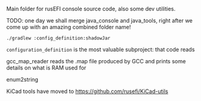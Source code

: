 Main folder for rusEFI console source code, also some dev utilities.

TODO: one day we shall merge java_console and java_tools, right after we come up with an amazing combined folder name!

```
./gradlew :config_definition:shadowJar
```

``configuration_definition`` is the most valuable subproject: that code reads

gcc_map_reader reads the .map file produced by GCC and prints some details on what is RAM used for

enum2string

KiCad tools have moved to https://github.com/rusefi/KiCad-utils
